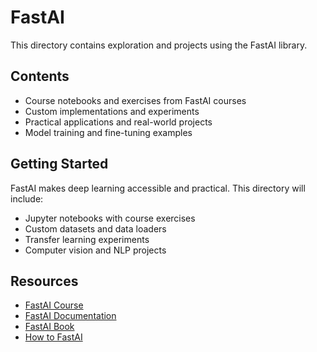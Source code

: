 # FastAI

This directory contains exploration and projects using the FastAI library.

## Contents

- Course notebooks and exercises from FastAI courses
- Custom implementations and experiments
- Practical applications and real-world projects
- Model training and fine-tuning examples

## Getting Started

FastAI makes deep learning accessible and practical. This directory will include:

- Jupyter notebooks with course exercises
- Custom datasets and data loaders
- Transfer learning experiments
- Computer vision and NLP projects

## Resources

- [FastAI Course](https://course.fast.ai/)
- [FastAI Documentation](https://docs.fast.ai/)
- [FastAI Book](https://github.com/fastai/fastbook) 
- [How to FastAI](https://youtu.be/gGxe2mN3kAg?si=7OFFTOHxc7ZC81xA)